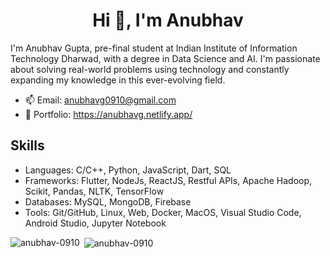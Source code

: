 <h1 align="center">Hi 👋, I'm Anubhav</h1>
I'm Anubhav Gupta, pre-final student at Indian Institute of Information Technology Dharwad, with a degree in Data Science and AI.  I'm passionate about solving real-world problems using technology and constantly expanding my knowledge in this ever-evolving field.

- 📫 Email: anubhavg0910@gmail.com
- 💼 Portfolio: https://anubhavg.netlify.app/

## Skills
- Languages: C/C++, Python, JavaScript, Dart, SQL
- Frameworks: Flutter, NodeJs, ReactJS, Restful APIs, Apache Hadoop, Scikit, Pandas, NLTK, TensorFlow
- Databases: MySQL, MongoDB, Firebase
- Tools: Git/GitHub, Linux, Web, Docker, MacOS, Visual Studio Code, Android Studio, Jupyter Notebook
  


<p><img align="left" src="https://github-readme-stats.vercel.app/api/top-langs?username=anubhav-0910&show_icons=true&locale=en&layout=compact" alt="anubhav-0910" /></p>

<p>&nbsp;<img align="center" src="https://github-readme-stats.vercel.app/api?username=anubhav-0910&show_icons=true&locale=en" alt="anubhav-0910" /></p>

